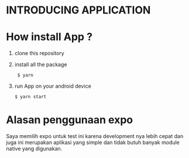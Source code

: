 # INTRODUCING APPLICATION

# How install App ?
1. clone this repository
2. install all the package 
        
        $ yarn
        
 3. run App on your android device
 
        $ yarn start 

# Alasan penggunaan expo
Saya memilih expo untuk test ini karena development nya lebih cepat dan juga ini merupakan aplikasi yang simple dan tidak butuh banyak module native yang digunakan. 

